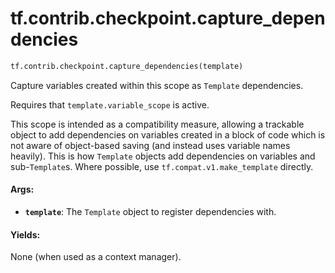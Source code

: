 <div itemscope itemtype="http://developers.google.com/ReferenceObject">
<meta itemprop="name" content="tf.contrib.checkpoint.capture_dependencies" />
<meta itemprop="path" content="Stable" />
</div>

# tf.contrib.checkpoint.capture_dependencies

``` python
tf.contrib.checkpoint.capture_dependencies(template)
```

Capture variables created within this scope as `Template` dependencies.

Requires that `template.variable_scope` is active.

This scope is intended as a compatibility measure, allowing a trackable
object to add dependencies on variables created in a block of code which is
not aware of object-based saving (and instead uses variable names
heavily). This is how `Template` objects add dependencies on variables and
sub-`Template`s. Where possible, use `tf.compat.v1.make_template` directly.

#### Args:

* <b>`template`</b>: The `Template` object to register dependencies with.


#### Yields:

None (when used as a context manager).